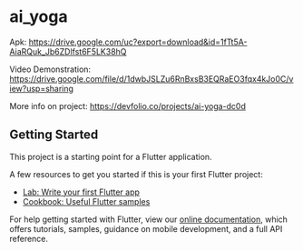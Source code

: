 # ai_yoga

Apk:  https://drive.google.com/uc?export=download&id=1fTt5A-AiaRQuk_Jb6ZDlfst6F5LK38hQ

Video Demonstration: https://drive.google.com/file/d/1dwbJSLZu6RnBxsB3EQRaEO3fqx4kJo0C/view?usp=sharing

More info on project: https://devfolio.co/projects/ai-yoga-dc0d

## Getting Started

This project is a starting point for a Flutter application.

A few resources to get you started if this is your first Flutter project:

- [Lab: Write your first Flutter app](https://flutter.dev/docs/get-started/codelab)
- [Cookbook: Useful Flutter samples](https://flutter.dev/docs/cookbook)

For help getting started with Flutter, view our
[online documentation](https://flutter.dev/docs), which offers tutorials,
samples, guidance on mobile development, and a full API reference.
